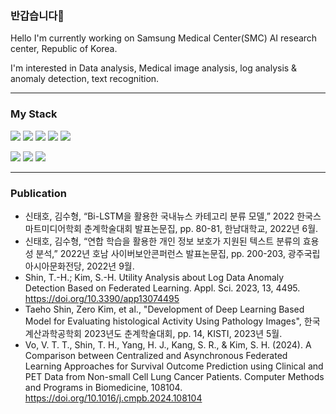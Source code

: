### 반갑습니다👀

Hello
I'm currently working on Samsung Medical Center(SMC) AI research center, Republic of Korea.

I'm interested in Data analysis, Medical image analysis, log analysis & anomaly detection, text recognition.

---
### My Stack

<img src="https://img.shields.io/badge/Python-3766AB?style=flat-square&logo=Python&logoColor=white"/> <img src="https://img.shields.io/badge/TensorFlow-FF6F00?style=flat-square&logo=TensorFlow&logoColor=white"/> <img src="https://img.shields.io/badge/Pandas-150458?style=flat-square&logo=Pandas&logoColor=white"/> <img src="https://img.shields.io/badge/PyTorch-EE4C2C?style=flat-square&logo=PyTorch&logoColor=white"/> <img src="https://img.shields.io/badge/OpenCV-5C3EE8?&style=flat-square&logo=OpenCV&logoColor=white"/>

<img src="https://img.shields.io/badge/Ncloud-03C75A?&style=flat-square&logo=Naver&logoColor=white"/> <img src="https://img.shields.io/badge/C%2B%2B-00599C?&style=flat-square&logo=Cplusplus&logoColor=white"/> <img src="https://img.shields.io/badge/JavaScript-F7DF1E?&style=flat-square&logo=JavaScript&logoColor=white"/> 

---
### Publication
- 신태호, 김수형, “Bi-LSTM을 활용한 국내뉴스 카테고리 분류 모델,” 2022 한국스마트미디어학회 춘계학술대회 발표논문집, pp. 80-81, 한남대학교, 2022년 6월.
- 신태호, 김수형, “연합 학습을 활용한 개인 정보 보호가 지원된 텍스트 분류의 효용성 분석,” 2022년 호남 사이버보안콘퍼런스 발표논문집, pp. 200-203, 광주국립아시아문화전당, 2022년 9월.
- Shin, T.-H.; Kim, S.-H. Utility Analysis about Log Data Anomaly Detection Based on Federated Learning. Appl. Sci. 2023, 13, 4495. https://doi.org/10.3390/app13074495
- Taeho Shin, Zero Kim, et al., "Development of Deep Learning Based Model for Evaluating histological Activity Using Pathology Images", 한국계산과학공학회 2023년도 춘계학술대회, pp. 14, KISTI, 2023년 5월.
- Vo, V. T. T., Shin, T. H., Yang, H. J., Kang, S. R., & Kim, S. H. (2024). A Comparison between Centralized and Asynchronous Federated Learning Approaches for Survival Outcome Prediction using Clinical and PET Data from Non-small Cell Lung Cancer Patients. Computer Methods and Programs in Biomedicine, 108104. https://doi.org/10.1016/j.cmpb.2024.108104


<!--
**hotelshoe27/hotelshoe27** is a ✨ _special_ ✨ repository because its `README.md` (this file) appears on your GitHub profile.

Here are some ideas to get you started:

- 🔭 I’m currently working on ...
- 🌱 I’m currently learning ...
- 👯 I’m looking to collaborate on ...
- 🤔 I’m looking for help with ...
- 💬 Ask me about ...
- 📫 How to reach me: ...
- 😄 Pronouns: ...
- ⚡ Fun fact: ...
-->
